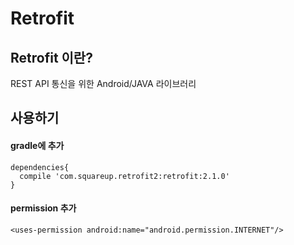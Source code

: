 # Retrofit

## Retrofit 이란?

REST API 통신을 위한 Android/JAVA 라이브러리



## 사용하기

#### gradle에 추가

```
dependencies{
  compile 'com.squareup.retrofit2:retrofit:2.1.0'
}
```



#### permission 추가

```
<uses-permission android:name="android.permission.INTERNET"/>
```

